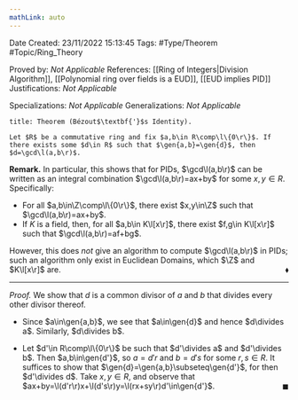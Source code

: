 ```yaml
---
mathLink: auto
---
```


<div class="topSpace"></div>

Date Created: 23/11/2022 15:13:45
Tags: #Type/Theorem #Topic/Ring_Theory

Proved by: <i>Not Applicable</i>
References: [[Ring of Integers|Division Algorithm]], [[Polynomial ring over fields is a EUD]], [[EUD implies PID]]
Justifications: <i>Not Applicable</i>

Specializations: <i>Not Applicable</i>
Generalizations: <i>Not Applicable</i>

``` ad-Theorem
title: Theorem (Bézout$\textbf{'}$s Identity).

Let $R$ be a commutative ring and fix $a,b\in R\comp\l\{0\r\}$. If there exists some $d\in R$ such that $\gen{a,b}=\gen{d}$, then $d=\gcd\l(a,b\r)$.

```

<b>Remark.</b> In particular, this shows that for PIDs, $\gcd\l(a,b\r)$ can be written as an integral combination $\gcd\l(a,b\r)=ax+by$ for some $x,y\in R$. Specifically:
* For all $a,b\in\Z\comp\l\{0\r\}$, there exist $x,y\in\Z$ such that $\gcd\l(a,b\r)=ax+by$.
* If $K$ is a field, then, for all $a,b\in K\l[x\r]$, there exist $f,g\in K\l[x\r]$ such that $\gcd\l(a,b\r)=af+bg$.

However, this does <i>not</i> give an algorithm to compute $\gcd\l(a,b\r)$ in PIDs; such an algorithm only exist in Euclidean Domains, which $\Z$ and $K\l[x\r]$ are.<span style="float:right;">$\blacklozenge$</span>

---

<i>Proof.</i> We show that $d$ is a common divisor of $a$ and $b$ that divides every other divisor thereof.
* Since $a\in\gen{a,b}$, we see that $a\in\gen{d}$ and hence $d\divides a$. Similarly, $d\divides b$.

* Let $d'\in R\comp\l\{0\r\}$ be such that $d'\divides a$ and $d'\divides b$. Then $a,b\in\gen{d'}$, so $a=d'r$ and $b=d's$ for some $r,s\in R$. It suffices to show that $\gen{d}=\gen{a,b}\subseteq\gen{d'}$, for then $d'\divides d$. Take $x,y\in R$, and observe that $ax+by=\l(d'r\r)x+\l(d's\r)y=\l(rx+sy\r)d'\in\gen{d'}$.<span style="float:right;">$\blacksquare$</span>
